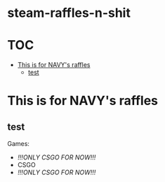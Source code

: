 # steam-raffles-n-shit
# TOC
<!-- MarkdownTOC depth=50 autolink=true bracket=round -->

- [This is for NAVY's raffles](#this-is-for-navys-raffles)
    - [test](#test)

<!-- /MarkdownTOC -->
# This is for NAVY's raffles
## test
Games:
- *!!!ONLY CSGO FOR NOW!!!*
- CSGO
- *!!!ONLY CSGO FOR NOW!!!*